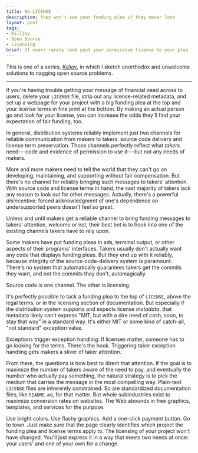 ```yaml
---
title: No LICENSE
description: they won't see your funding plea if they never look
layout: post
tags:
- Killjoy
- Open Source
- Licensing
brief: If users rarely look past your permissive license to your plea for funding, yank the license out of your project, make users go looking for it, and make sure they see your plea where they find it.
---
```


This is one of a series, [_Killjoy_](/series/Killjoy.html), in which I sketch unorthodox and unwelcome solutions to nagging open source problems.

---

If you're having trouble getting your message of financial need across to users, delete your `LICENSE` file, strip out any license-related metadata, and set up a webpage for your project with a big funding plea at the top and your license terms in fine print at the bottom.  By making an actual person go and look for your license, you can increase the odds they'll find your expectation of fair funding, too.

In general, distribution systems reliably implement just two channels for reliable communication from makers to takers: source code delivery and license term preservation.  Those channels perfectly reflect what _takers_ need---code and evidence of permission to use it---but not any needs of makers.

More and more makers need to tell the world that they can't go on developing, maintaining, and supporting without fair compensation.  But there's no channel for reliably bringing such messages to takers' attention.  With source code and license terms in hand, the vast majority of takers lack any reason to look out for other messages.  Actually, there's a powerful _disincentive_: forced acknowledgment of one's dependence on undersupported peers doesn't feel so great.

Unless and until makers get a reliable channel to bring funding messages to takers' attention, welcome or not, their best bet is to hook into one of the existing channels takers have to rely upon.

Some makers have put funding pleas in ads, terminal output, or other aspects of their programs' interfaces.  Takers usually don't actually want any code that displays funding pleas.  But they end up with it reliably, because integrity of the source-code-delivery system is paramount.  There's no system that automatically  guarantees takers get the commits they want, and not the commits they don't, automagically.

Source code is one channel.  The other is licensing.

It's perfectly possible to tack a funding plea to the top of `LICENSE`, above the legal terms, or in the licensing section of documentation.  But especially if the distribution system supports and expects license _metadata_, that metadata likely can't express "MIT, but with a dire need of cash, soon, to stay that way" in a standard way.  It's either MIT or some kind of catch-all, "not standard" exception value.

Exceptions trigger exception handling:  If licenses matter, someone has to go looking for the terms.  There's the hook.  Triggering taker exception handling gets makers a sliver of taker attention.

From there, the questions is how best to direct that attention.  If the goal is to maximize the number of takers aware of the need to pay, and eventually the number who actually pay something, the natural strategy is to pick the medium that carries the message in the most compelling way.  Plain-text `LICENSE` files are inherently constrained.  So are standardized documentation files, like `README.md`, for that matter.  But whole subindustries exist to maximize conversion rates on websites.  The Web abounds in free graphics, templates, and services for the purpose.

Use bright colors.  Use flashy graphics.  Add a one-click payment button.  Go to town.  Just make sure that the page clearly identifies which project the funding plea and license terms apply to.  The licensing of your project won't have changed.  You'll just express it in a way that meets two needs at once: your users' and one of your own for a change.